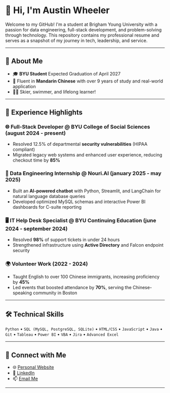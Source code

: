 # 👋 Hi, I'm Austin Wheeler

Welcome to my GitHub! I'm a student at Brigham Young University with a passion for data engineering, full-stack development, and problem-solving through technology. This repository contains my professional resume and serves as a snapshot of my journey in tech, leadership, and service.

---

## 🧠 About Me

- 🎓 **BYU Student** Expected Graduation of April 2027
- 💬 Fluent in **Mandarin Chinese** with over 9 years of study and real-world application
- 🧗‍♂️ Skier, swimmer, and lifelong learner! 

---

## 💼 Experience Highlights

### 🌐 Full-Stack Developer @ BYU College of Social Sciences (august 2024 - present)
- Resolved 12.5% of departmental **security vulnerabilities** (HIPAA compliant)
- Migrated legacy web systems and enhanced user experience, reducing checkout time by **85%**

### 🔧 Data Engineering Internship @ Nouri.AI (january 2025 - may 2025)
- Built an **AI-powered chatbot** with Python, Streamlit, and LangChain for natural language database queries
- Developed optimized MySQL schemas and interactive Power BI dashboards for C-suite reporting

### 🖥️ IT Help Desk Specialist @ BYU Continuing Education (june 2024 - september 2024)
- Resolved **98%** of support tickets in under 24 hours
- Strengthened infrastructure using **Active Directory** and Falcon endpoint security

### 🌍 Volunteer Work (2022 - 2024)
- Taught English to over 100 Chinese immigrants, increasing proficiency by **45%**
- Led events that boosted attendance by **70%**, serving the Chinese-speaking community in Boston

---

## 🛠️ Technical Skills

`Python` • `SQL (MySQL, PostgreSQL, SQLite)` • `HTML/CSS` • `JavaScript` • `Java` • `Git` • `Tableau` • `Power BI` • `VBA` • `Jira` • `Advanced Excel`

---

## 🔗 Connect with Me

- 🌐 [Personal Website](https://graywheels.github.io/GWheelerResume/)
- 💼 [LinkedIn](http://www.linkedin.com/in/graywheeeler)
- 📫 [Email Me](mailto:graywlr@byu.edu)

---

